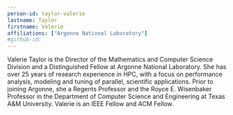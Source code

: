 ```yaml
---
person-id: taylor-valerie
lastname: Taylor
firstname: Valerie
affiliations: ["Argonne National Laboratory"]
#github-id:
---
```

Valerie Taylor is the Director of the Mathematics and Computer Science Division and a Distinguished Fellow at Argonne National Laboratory.  She has over 25 years of research experience in HPC, with a focus on performance analysis, modeling and tuning of parallel, scientific applications. Prior to joining Argonne, she a Regents Professor and the Royce E. Wisenbaker Professor in the Department of Computer Science and Engineering at Texas A&M University. Valerie is an IEEE Fellow and ACM Fellow.